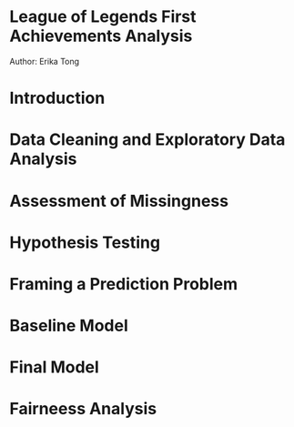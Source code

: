 # League of Legends First Achievements Analysis
Author: Erika Tong

# Introduction

# Data Cleaning and Exploratory Data Analysis

# Assessment of Missingness

# Hypothesis Testing

# Framing a Prediction Problem

# Baseline Model

# Final Model

# Fairneess Analysis